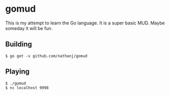 gomud
=====

This is my attempt to learn the Go language. It is a super basic MUD.
Maybe someday it will be fun.

Building
--------

    $ go get -v github.com/nathanj/gomud

Playing
-------

    $ ./gomud
    $ nc localhost 9998

